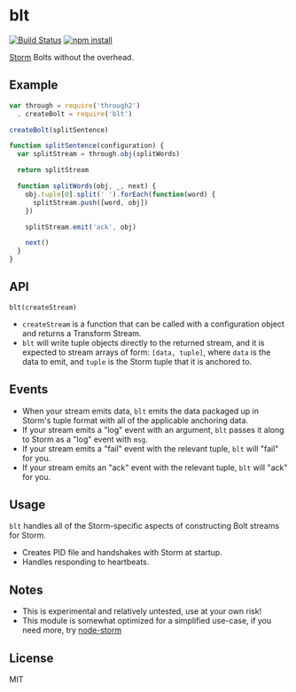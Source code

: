 # blt

[![Build Status](http://img.shields.io/travis/jarofghosts/blt.svg?style=flat)](https://travis-ci.org/jarofghosts/blt)
[![npm install](http://img.shields.io/npm/dm/blt.svg?style=flat)](https://www.npmjs.org/package/blt)

[Storm](https://storm.apache.org/) Bolts without the overhead.

## Example

```javascript
var through = require('through2')
  , createBolt = require('blt')

createBolt(splitSentence)

function splitSentence(configuration) {
  var splitStream = through.obj(splitWords)

  return splitStream

  function splitWords(obj, _, next) {
    obj.tuple[0].split(' ').forEach(function(word) {
      splitStream.push([word, obj])
    })

    splitStream.emit('ack', obj)

    next()
  }
}
```

## API

`blt(createStream)`

* `createStream` is a function that can be called with a configuration object
  and returns a Transform Stream.
* `blt` will write tuple objects directly to the returned stream, and it is
  expected to stream arrays of form: `[data, tuple]`, where `data` is the data
  to emit, and `tuple` is the Storm tuple that it is anchored to.

## Events

* When your stream emits data, `blt` emits the data packaged up in Storm's tuple
  format with all of the applicable anchoring data.
* If your stream emits a "log" event with an argument, `blt` passes it along to
  Storm as a "log" event with `msg`.
* If your stream emits a "fail" event with the relevant tuple, `blt` will "fail"
  for you.
* If your stream emits an "ack" event with the relevant tuple, `blt` will "ack"
  for you.

## Usage

`blt` handles all of the Storm-specific aspects of constructing Bolt streams for
Storm.

* Creates PID file and handshakes with Storm at startup.
* Handles responding to heartbeats.

## Notes

* This is experimental and relatively untested, use at your own risk!
* This module is somewhat optimized for a simplified use-case, if you need more,
  try [node-storm](http://npm.im/node-storm)

## License

MIT
